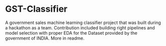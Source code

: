 # GST-Classifier
A government sales machine learning classifier project that was built during a hackathon as a team. Contribution included building right pipelines and model selection with proper EDA for the Dataset provided by the government of INDIA. More in readme.
